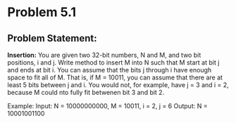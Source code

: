 # Problem 5.1 

## Problem Statement:
**Insertion:** You are given two 32-bit numbers, N and M, and two bit positions, i and j. Write method to insert M into N such that M start at bit j and ends at bit i. You can assume that the bits j through i have enough space to fit all of M. That is, if M = 10011, you can assume that there are at least 5 bits between j and i. You would not, for example, have j = 3 and i = 2, because M could nto fully fit betwenen bit 3 and bit 2.

Example:
Input: N =  10000000000, M = 10011, i = 2, j = 6
Output: N = 10001001100
